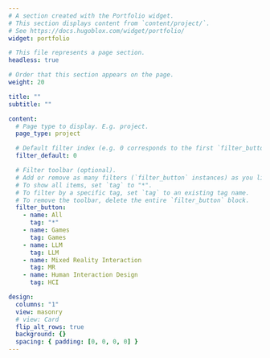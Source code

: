 ```yaml
---
# A section created with the Portfolio widget.
# This section displays content from `content/project/`.
# See https://docs.hugoblox.com/widget/portfolio/
widget: portfolio

# This file represents a page section.
headless: true

# Order that this section appears on the page.
weight: 20

title: ""
subtitle: ""

content:
  # Page type to display. E.g. project.
  page_type: project

  # Default filter index (e.g. 0 corresponds to the first `filter_button` instance below).
  filter_default: 0

  # Filter toolbar (optional).
  # Add or remove as many filters (`filter_button` instances) as you like.
  # To show all items, set `tag` to "*".
  # To filter by a specific tag, set `tag` to an existing tag name.
  # To remove the toolbar, delete the entire `filter_button` block.
  filter_button:
    - name: All
      tag: "*"
    - name: Games
      tag: Games
    - name: LLM
      tag: LLM
    - name: Mixed Reality Interaction
      tag: MR
    - name: Human Interaction Design
      tag: HCI

design:
  columns: "1"
  view: masonry
  # view: Card
  flip_alt_rows: true
  background: {}
  spacing: { padding: [0, 0, 0, 0] }
---
```

